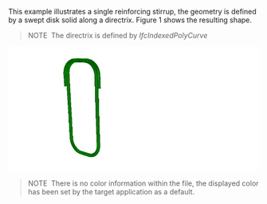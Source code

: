 This example illustrates a single reinforcing stirrup, the geometry is defined by a swept disk solid along a directrix. Figure 1 shows the resulting shape.

> NOTE&nbsp; The directrix is defined by _IfcIndexedPolyCurve_

!["Reinforcing Stirrup"](../../../../figures/examples/reinforcing_stirrup_disk_solid.png "Figure 1 &mdash; Reinforcing stirrup with swept disk solid geometry.")

> NOTE&nbsp; There is no color information within the file, the displayed color has been set by the target application as a default.